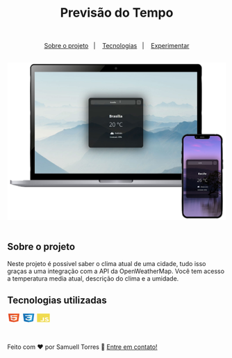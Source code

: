 <h1 align="center">
  Previsão do Tempo
</h1>
<br>

<p align="center">
  <a href="#sobre-o-projeto">Sobre o projeto</a>&nbsp;&nbsp;&nbsp;|&nbsp;&nbsp;&nbsp;
  <a href="#tecnologias-utilizadas">Tecnologias</a>&nbsp;&nbsp;&nbsp;|&nbsp;&nbsp;&nbsp;
  <a target="_blank" href="https://samuelltorres.github.io/previsao-do-tempo/">Experimentar</a>
</p>

<br>
<div align="center" >
<img src="https://github.com/samuelltorres/previsao-do-tempo/blob/master/assets/previeww.png?raw=true" alt="Origin" width="1000px">
</div>
<br>



## Sobre o projeto

Neste projeto é possivel saber o clima atual de uma cidade, tudo isso graças a uma integração com a API da OpenWeatherMap. Você tem acesso a temperatura media atual, descrição do clima e a umidade.
<br>

## Tecnologias utilizadas

<div style="display: inline_block">
  <img align="center" alt="HTML" height="20" width="30" src="https://raw.githubusercontent.com/devicons/devicon/master/icons/html5/html5-original.svg">
  <img align="center" alt="CSS" height="20" width="30" src="https://raw.githubusercontent.com/devicons/devicon/master/icons/css3/css3-original.svg">
  <img align="center" alt="JS" height="20" width="30" src="https://raw.githubusercontent.com/devicons/devicon/master/icons/javascript/javascript-plain.svg">
</div>
<br>
<br>

Feito com ♥ por Samuell Torres :wave:   [Entre em contato!](https://www.linkedin.com/in/samuelltorres/)
